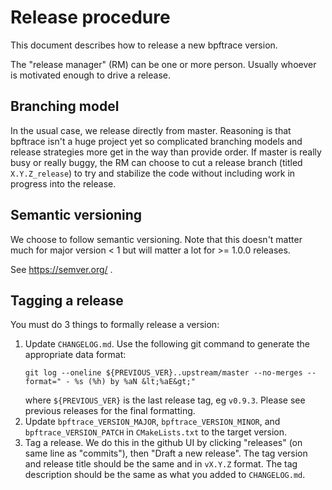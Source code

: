 # Release procedure

This document describes how to release a new bpftrace version.

The "release manager" (RM) can be one or more person. Usually whoever is motivated
enough to drive a release.

## Branching model

In the usual case, we release directly from master. Reasoning is that bpftrace
isn't a huge project yet so complicated branching models and release strategies
more get in the way than provide order. If master is really busy or really buggy,
the RM can choose to cut a release branch (titled `X.Y.Z_release`) to try and
stabilize the code without including work in progress into the release.

## Semantic versioning

We choose to follow semantic versioning. Note that this doesn't matter much for
major version < 1 but will matter a lot for >= 1.0.0 releases.

See https://semver.org/ .

## Tagging a release

You must do 3 things to formally release a version:

1. Update `CHANGELOG.md`. Use the following git command to generate the appropriate
   data format:
   ```
   git log --oneline ${PREVIOUS_VER}..upstream/master --no-merges --format=" - %s (%h) by %aN &lt;%aE&gt;"
   ```
   where `${PREVIOUS_VER}` is the last release tag, eg `v0.9.3`. Please see previous
   releases for the final formatting.
1. Update `bpftrace_VERSION_MAJOR`, `bpftrace_VERSION_MINOR`, and
   `bpftrace_VERSION_PATCH` in `CMakeLists.txt` to the target version.
1. Tag a release. We do this in the github UI by clicking "releases" (on same line
   as "commits"), then "Draft a new release". The tag version and release title
   should be the same and in `vX.Y.Z` format. The tag description should
   be the same as what you added to `CHANGELOG.md`.
